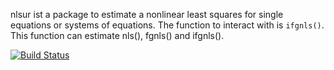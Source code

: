 nlsur ist a package to estimate a nonlinear least squares for single equations
or systems of equations.
The function to interact with is `ifgnls()`. This function can estimate nls(),
fgnls() and ifgnls().


[![Build Status](https://travis-ci.org/JanMarvin/nlsur.svg?branch=master)](https://travis-ci.org/JanMarvin/nlsur)
